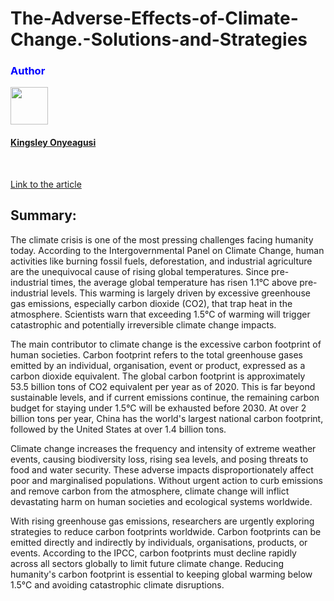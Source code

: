 # The-Adverse-Effects-of-Climate-Change.-Solutions-and-Strategies

<h3 style="color:blue;">Author</h3>
<img src="https://github.com/Kingsoman.png" width="60px;"/>
<h4><a href="https://github.com/Kingsoman">Kingsley Onyeagusi</a></h4>
</br>

<a href="https://www.grin.com/document/1445418">Link to the article</a>

<h2><b></b>Summary:</b></h2>

<p>The climate crisis is one of the most pressing challenges facing humanity today. According to the Intergovernmental Panel on Climate Change, human activities like burning fossil fuels, deforestation, and industrial agriculture are the unequivocal cause of rising global temperatures. Since pre-industrial times, the average global temperature has risen 1.1°C above pre-industrial levels. This warming is largely driven by excessive greenhouse gas emissions, especially carbon dioxide (CO2), that trap heat in the atmosphere. Scientists warn that exceeding 1.5°C of warming will trigger catastrophic and potentially irreversible climate change impacts.

The main contributor to climate change is the excessive carbon footprint of human societies. Carbon footprint refers to the total greenhouse gases emitted by an individual, organisation, event or product, expressed as a carbon dioxide equivalent. The global carbon footprint is approximately 53.5 billion tons of CO2 equivalent per year as of 2020. This is far beyond sustainable levels, and if current emissions continue, the remaining carbon budget for staying under 1.5°C will be exhausted before 2030. At over 2 billion tons per year, China has the world's largest national carbon footprint, followed by the United States at over 1.4 billion tons.

Climate change increases the frequency and intensity of extreme weather events, causing biodiversity loss, rising sea levels, and posing threats to food and water security. These adverse impacts disproportionately affect poor and marginalised populations. Without urgent action to curb emissions and remove carbon from the atmosphere, climate change will inflict devastating harm on human societies and ecological systems worldwide.

With rising greenhouse gas emissions, researchers are urgently exploring strategies to reduce carbon footprints worldwide. Carbon footprints can be emitted directly and indirectly by individuals, organisations, products, or events. According to the IPCC, carbon footprints must decline rapidly across all sectors globally to limit future climate change. Reducing humanity's carbon footprint is essential to keeping global warming below 1.5°C and avoiding catastrophic climate disruptions.</p>
